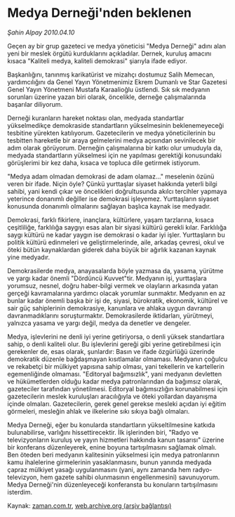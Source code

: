 # Medya Derneği'nden beklenen

*Şahin Alpay 2010.04.10*

<tr><td class="metin" colspan="2" style="padding-top: 20px; padding-left: 5px; ">Geçen ay bir grup gazeteci ve medya yöneticisi "Medya Derneği" adını alan yeni bir meslek örgütü kurduklarını açıkladılar. Dernek, kuruluş amacını kısaca "Kaliteli medya, kaliteli demokrasi" şiarıyla ifade ediyor.</td></tr><tr><td class="metin" colspan="2" style="padding-top: 20px; padding-left: 5px; "><p>Başkanlığını, tanınmış karikatürist ve mizahçı dostumuz Salih Memecan, yardımcılığını da Genel Yayın Yönetmenimiz Ekrem Dumanlı ve Star Gazetesi Genel Yayın Yönetmeni Mustafa Karaalioğlu üstlendi. Sık sık medyanın sorunları üzerine yazan biri olarak, öncelikle, derneğe çalışmalarında başarılar diliyorum.
<p>Derneği kuranların hareket noktası olan, medyada standartlar yükselmedikçe demokraside standartların yükselmesinin beklenemeyeceği tesbitine yürekten katılıyorum. Gazetecilerin ve medya yöneticilerinin bu tesbitten hareketle bir araya gelmelerini medya açısından sevinilecek bir adım olarak görüyorum. Derneğin çalışmalarına bir katkı olur umuduyla da, medyada standartların yükselmesi için ne yapılması gerektiği konusundaki görüşlerimi bir kez daha, kısaca ve topluca dile getirmek istiyorum.
<p>"Medya adam olmadan demokrasi de adam olamaz..." meselenin özünü veren bir ifade. Niçin öyle? Çünkü yurttaşlar siyaset hakkında yeterli bilgi sahibi, yani kendi çıkar ve öncelikleri doğrultusunda akılcı tercihler yapmaya yeterince donanımlı değiller ise demokrasi işleyemez. Yurttaşların siyaset konusunda donanımlı olmalarını sağlayan başlıca kaynak ise medyadır.
<p>Demokrasi, farklı fikirlere, inançlara, kültürlere, yaşam tarzlarına, kısaca çeşitliliğe, farklılığa saygıyı esas alan bir siyasi kültürü gerekli kılar. Farklılığa saygı kültürü ne kadar yaygın ise demokrasi o kadar iyi işler. Yurttaşların bu politik kültürü edinmeleri ve geliştirmelerinde, aile, arkadaş çevresi, okul ve öteki bütün kaynaklardan giderek daha büyük bir ağırlık kazanan kaynak yine medyadır.
<p>Demokrasilerde medya, anayasalarda böyle yazmasa da, yasama, yürütme ve yargı kadar önemli "Dördüncü Kuvvet"tir. Medyanın işi, yurttaşlara yorumsuz, nesnel, doğru haber-bilgi vermek ve olayların arkasında yatan gerçeği kavramalarına yardımcı olacak yorumlar sunmaktır. Medyanın en az bunlar kadar önemli başka bir işi de, siyasi, bürokratik, ekonomik, kültürel ve sair güç sahiplerinin demokrasiye, kanunlara ve ahlaka uygun davranıp davranmadıklarını soruşturmaktır. Demokrasilerde iktidarları, yürütmeyi, yalnızca yasama ve yargı değil, medya da denetler ve dengeler.
<p>Medya, işlevlerini ne denli iyi yerine getiriyorsa, o denli yüksek standartlara sahip, o denli kaliteli olur. Bu işlevlerini gereği gibi yerine getirebilmesi için gerekenler de, esas olarak, şunlardır: Basın ve ifade özgürlüğü üzerinde demokratik düzenle bağdaşmayan kısıtlamalar olmaması. Medyanın çoğulcu ve rekabetçi bir mülkiyet yapısına sahip olması, yani tekellerin ve kartellerin egemenliğinde olmaması. "Editoryal bağımsızlık", yani medyanın devletten ve hükümetlerden olduğu kadar medya patronlarından da bağımsız olarak, gazeteciler tarafından yönetilmesi. Editoryal bağımsızlığın korunabilmesi için gazetecilerin meslek kuruluşları aracılığıyla ve öteki yollardan dayanışma içinde olmaları. Gazetecilerin, gerek genel gerekse mesleki açıdan iyi eğitim görmeleri, mesleğin ahlak ve ilkelerine sıkı sıkıya bağlı olmaları.
<p>Medya Derneği, eğer bu konularda standartların yükseltilmesine katkıda bulunabilirse, varlığını hissettirecektir. İlk işlerinden biri, "Radyo ve televizyonların kuruluş ve yayın hizmetleri hakkında kanun tasarısı" üzerine bir konferans düzenleyerek, enine boyuna tartışılmasını sağlamak olmalı. Ben öteden beri medyanın kalitesinin yükselmesi için medya patronlarının kamu ihalelerine girmelerinin yasaklanmasını, bunun yanında medyada çapraz mülkiyet yasağı uygulanmasını (yani, aynı zamanda hem radyo-televizyon, hem gazete sahibi olunmasının engellenmesini) savunuyorum. Medya Derneği'nin düzenleyeceği konferansta bu konuların tartışılmasını isterdim. <br/></p></p></p></p></p></p></p></td></tr>

Kaynak: [zaman.com.tr](http://zaman.com.tr/yazar.do?yazino=971454), [web.archive.org (arşiv bağlantısı)](http://web.archive.org/web/20100427144617/http://www.zaman.com.tr:80/yazar.do?yazino=971454)
